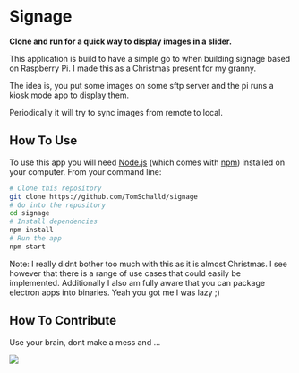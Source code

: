 # Signage

**Clone and run for a quick way to display images in a slider.**

This application is build to have a simple go to when building signage based on Raspberry Pi. 
I made this as a Christmas present for my granny. 

The idea is, you put some images on some sftp server and the pi runs a kiosk mode app to display them. 

Periodically it will try to sync images from remote to local.

## How To Use

To use this app you will need [Node.js](https://nodejs.org/en/download/) (which comes with [npm](http://npmjs.com)) installed on your computer. From your command line:

```bash
# Clone this repository
git clone https://github.com/TomSchalld/signage
# Go into the repository
cd signage
# Install dependencies
npm install
# Run the app
npm start
```

Note: I really didnt bother too much with this as it is almost Christmas. I see however that there is a range of use cases that could easily be implemented.
      Additionally I also am fully aware that you can package electron apps into binaries. Yeah you got me I was lazy ;) 


## How To Contribute

Use your brain, dont make a mess and ...

![](https://media.giphy.com/media/3o84sw9CmwYpAnRRni/giphy.gif)


